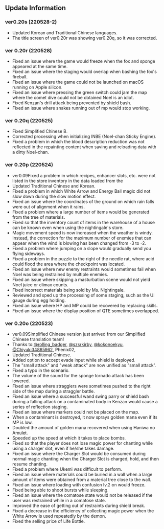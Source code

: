 ## Update Information

### ver0.20s (220528-2)

- Updated Korean and Traditional Chinese languages.
- The title screen of ver0.20r was showing ver0.20q, so it was corrected.

### ver 0.20r (220528)

- Fixed an issue where the game would freeze when the fox and sponge appeared at the same time.
- Fixed an issue where the staging would overlap when bashing the fox's fireball.
- Fixed an issue where the game could not be launched on macOS running on Apple silicon.
- Fixed an issue where pressing the green switch could jam the map where the comet dive could not be obtained Noel is an idiot.
- Fixed Kenzan's drill attack being prevented by shield bash.
- Fixed an issue where snakes running out of mp would stop working.

### ver 0.20q (220525)

- Fixed Simplified Chinese B.
- Corrected processing when initializing INBE (Noel-chan Sticky Engine).
- Fixed a problem in which the blood description reduction was not reflected in the repainting content when saving and reloading data with a dirty Noel-chan.

### ver 0.20p (220524)
- ver0.09Fixed a problem in which recipes, enhancer slots, etc. were not listed in the store inventory in the data loaded from the
- Updated Traditional Chinese and Korean.
- Fixed a problem in which White Arrow and Energy Ball magic did not slow down during the slow motion effect.
- Fixed an issue where the coordinates of the ground on which rain falls were out of alignment when it rains.
- Fixed a problem where a large number of items would be generated from the tree of materials.
- Fixed so that the inventory count of items in the warehouse of a house can be known even when using the nightingale's store.
- Magic movement speed is now increased when the weather is windy. Instead, the correction for the maximum number of enemies that can appear when the wind is blowing has been changed from -3 to -2.
- Fixed a problem where jumping on a slope would gradually send you flying sideways.
- Fixed a problem in the puzzle to the right of the needle rat, where acid could flood the area where the checkpoint was located.
- Fixed an issue where new enemy restraints would sometimes fail when Noel was being restrained by multiple enemies.
- Fixed an issue where skipping a masturbation scene would not yield Noel juice or climax counts.
- Fixed incorrect materials being sold by Ms. Nightingale.
- Reviewed and sped up the processing of some staging, such as the UI gauge during egg holding.
- Fixed an issue where HP and MP could be recovered by replacing skills.
- Fixed an issue where the display position of QTE sometimes overlapped.

### ver 0.20o (220523)

- ver0.09Simplified Chinese version just arrived from our Simplified Chinese translation team!
- Thanks to:[@rolling_badger](https://twitter.com/rolling_badger), [@szsrkirby](https://twitter.com/szsrkirby), [@kokonoekyu](https://twitter.com/kokonoekyu), [@Chiyuki34885962](https://twitter.com/Chiyuki34885962), Phenix02,
- Updated Traditional Chinese.
- Added option to accept evade input while shield is deployed.
- The "small attack" and "weak attack" are now unified as "small attack".
- Fixed a typo in the scenario.
- The volume of the sound for the sponge tornado attack has been lowered.
- Fixed an issue where stragglers were sometimes pushed to the right side of the map during a straggler battle.
- Fixed an issue where a successful wand swing parry or shield bash during a falling attack on a contaminated body in Kenzan would cause a series of reflection staging.
- Fixed an issue where markers could not be placed on the map.
- When a contaminant is destroyed, it now sprays golden mana even if its MP is low.
- Doubled the amount of golden mana recovered when using Haniwa no Amulet.
- Speeded up the speed at which it takes to place bombs.
- Fixed so that the player does not lose magic power for chanting while using a charger slot, even if he/she takes damage.
- Fixed an issue where the Charger Slot would be consumed during normal magic chanting when the Charger Slot is charged, hold, and then resume chanting.
- Fixed a problem where Ukemi was difficult to perform.
- Fixed an issue where materials could be buried in a wall when a large amount of items were obtained from a material tree close to the wall.
- Fixed an issue where loading with confusion lv.2 on would freeze.
- Fixed being able to shoot bursts while sleeping.
- Fixed an issue where the comatose state would not be released if the user was restrained while in a comatose state.
- Improved the ease of getting out of restraints during shield break.
- Fixed a decrease in the efficiency of collecting magic power when the White Arrow is used repeatedly by the demon.
- Fixed the selling price of Life Bottle.

